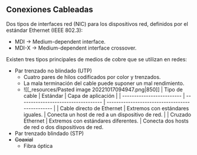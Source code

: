 ## Conexiones Cableadas
Dos tipos de interfaces red (NIC) para los dispositivos red, definidos por el estándar Ethernet (IEEE 802.3):
- MDI → Medium-dependent interface.
- MDI-X → Medium-dependent interface crossover.

Existen tres tipos principales de medios de cobre que se utilizan en redes:
- Par trenzado no blindado (UTP)
	- Cuatro pares de hilos codificados por color y trenzados.
	- La mala terminación del cable puede suponer un mal rendimiento.
	- ![[_resources/Pasted image 20221017094947.png|850]]
| Tipo de cable             | Estándar                            | Capa de aplicación                              |
| ------------------------- | ----------------------------------- | ----------------------------------------------- |
| Cable directo de Ethernet | Extremos con estándares iguales.    | Conecta un host de red a un dispositivo de red. |
| Cruzado Ethernet          | Extremos con estándares diferentes. | Conecta dos hosts de red o dos dispositivos de red.
- Par trenzado blindado (STP)
- <strike>Coaxial</strike>
	- Fibra óptica
